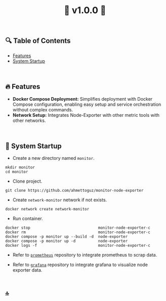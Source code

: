 <h1 id="top" align="center">🚢 v1.0.0 🚢</h1>

<br>

## 🔍 Table of Contents

- [Features](#features)
- [System Startup](#system-startup)

<br/>

<h2 id="features">🔥 Features</h2>

- **Docker Compose Deployment:** Simplifies deployment with Docker Compose configuration, enabling easy setup and service orchestration without complex commands.
- **Network Setup:** Integrates Node-Exporter with other metric tools with other networks.

<br/>

<h2 id="system-startup">🚀 System Startup</h2>

- Create a new directory named `monitor`.

```
mkdir monitor
cd monitor
```

- Clone project.

```
git clone https://github.com/ahmettoguz/monitor-node-exporter
```

- Create `network-monitor` network if not exists.

```
docker network create network-monitor
```

- Run container.

```
docker stop                              monitor-node-exporter-c
docker rm                                monitor-node-exporter-c
docker compose -p monitor up --build -d  node-exporter
docker compose -p monitor up -d          node-exporter
docker logs -f                           monitor-node-exporter-c
```

- Refer to [`prometheus`](https://github.com/ahmettoguz/monitor-prometheus) repository to integrate prometheus to scrap data.

- Refer to [`grafana`](https://github.com/ahmettoguz/monitor-grafana) repository to integrate grafana to visualize node exporter data.

<br/>

### [🔝](#top)
